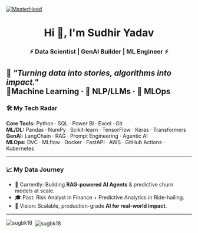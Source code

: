 
[![MasterHead](https://repository-images.githubusercontent.com/588181932/e36ec678-7984-4cdd-8e4c-a3932772ff8e)](https://sugbk18.io)
<h1 align="center">Hi 👋, I'm Sudhir Yadav</h1>
<h3 align="center">⚡ Data Scientist | GenAI Builder | ML Engineer ⚡</h3>

🌌 *"Turning data into stories, algorithms into impact."*  
🧠Machine Learning · 🤖 NLP/LLMs · 🚀 MLOps   
---

### 🛠️ My Tech Radar  
**Core Tools:** Python · SQL · Power BI · Excel · Git  
**ML/DL:** Pandas · NumPy · Scikit-learn · TensorFlow · Keras · Transformers  
**GenAI:** LangChain · RAG · Prompt Engineering · Agentic AI  
**MLOps:** DVC · MLflow · Docker · FastAPI · AWS · GitHub Actions · Kubernetes  

---

### 📈 My Data Journey  
- 🔭 Currently: Building **RAG-powered AI Agents** & predictive churn models at scale.  
- 🎓 Past: Risk Analyst in Finance + Predictive Analytics in Ride-hailing.  
- 🎯 Vision: Scalable, production-grade **AI for real-world impact**.  

---


<p><img align="left" src="https://github-readme-stats.vercel.app/api/top-langs?username=sugbk18&show_icons=true&locale=en&layout=compact" alt="sugbk18" /></p>

<p>&nbsp;<img align="center" src="https://github-readme-stats.vercel.app/api?username=sugbk18&show_icons=true&locale=en" alt="sugbk18" /></p>

